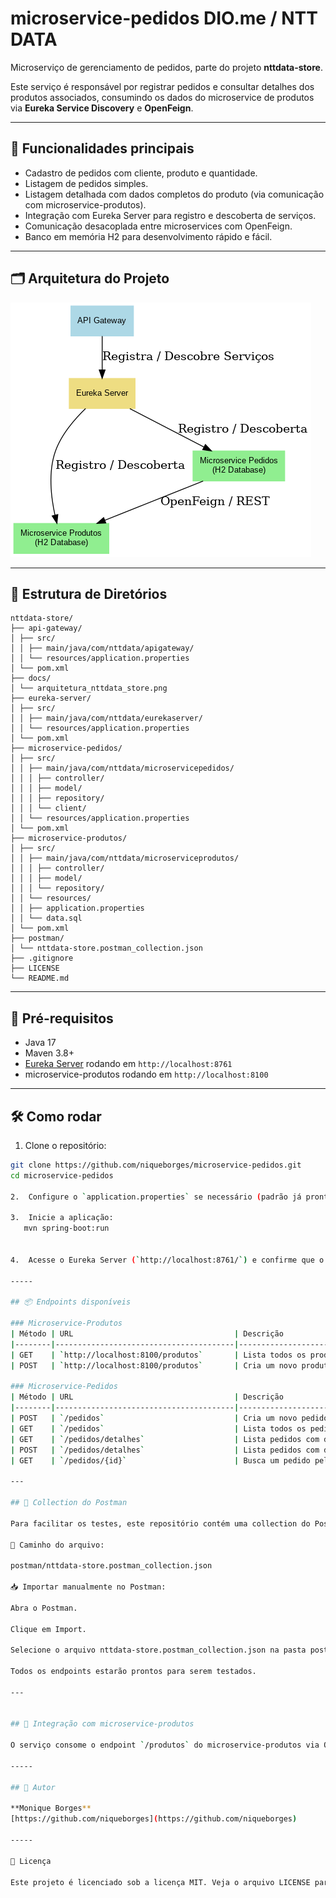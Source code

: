 # microservice-pedidos DIO.me / NTT DATA

Microserviço de gerenciamento de pedidos, parte do projeto **nttdata-store**.

Este serviço é responsável por registrar pedidos e consultar detalhes dos produtos associados, consumindo os dados do microservice de produtos via **Eureka Service Discovery** e **OpenFeign**.

---

## 🚀 Funcionalidades principais

- Cadastro de pedidos com cliente, produto e quantidade.
- Listagem de pedidos simples.
- Listagem detalhada com dados completos do produto (via comunicação com microservice-produtos).
- Integração com Eureka Server para registro e descoberta de serviços.
- Comunicação desacoplada entre microservices com OpenFeign.
- Banco em memória H2 para desenvolvimento rápido e fácil.

---

## 🗂 Arquitetura do Projeto

![Diagrama de Arquitetura](docs/arquitetura_nttdata_store.png)

---

## 📂 Estrutura de Diretórios

```
nttdata-store/
├── api-gateway/
│ ├── src/
│ │ ├── main/java/com/nttdata/apigateway/
│ │ └── resources/application.properties
│ └── pom.xml
├── docs/
│ └── arquitetura_nttdata_store.png
├── eureka-server/
│ ├── src/
│ │ ├── main/java/com/nttdata/eurekaserver/
│ │ └── resources/application.properties
│ └── pom.xml
├── microservice-pedidos/
│ ├── src/
│ │ ├── main/java/com/nttdata/microservicepedidos/
│ │ │ ├── controller/
│ │ │ ├── model/
│ │ │ ├── repository/
│ │ │ └── client/
│ │ └── resources/application.properties
│ └── pom.xml
├── microservice-produtos/
│ ├── src/
│ │ ├── main/java/com/nttdata/microserviceprodutos/
│ │ │ ├── controller/
│ │ │ ├── model/
│ │ │ └── repository/
│ │ └── resources/
│ │ ├── application.properties
│ │ └── data.sql
│ └── pom.xml
├── postman/
│ └── nttdata-store.postman_collection.json
├── .gitignore
├── LICENSE
└── README.md
```




---

## 🔧 Pré-requisitos

- Java 17
- Maven 3.8+
- [Eureka Server](https://github.com/niqueborges/eureka-server) rodando em `http://localhost:8761`
- microservice-produtos rodando em `http://localhost:8100`

---

## 🛠️ Como rodar

1. Clone o repositório:

```bash
git clone https://github.com/niqueborges/microservice-pedidos.git
cd microservice-pedidos

2.  Configure o `application.properties` se necessário (padrão já pronto para ambiente local).

3.  Inicie a aplicação:
   mvn spring-boot:run


4.  Acesse o Eureka Server (`http://localhost:8761/`) e confirme que o serviço `microservice-pedidos` está registrado.

-----

## 📦 Endpoints disponíveis

### Microservice-Produtos
| Método | URL                                    | Descrição                                        |
|--------|----------------------------------------|----------------------------------------------    |
| GET    | `http://localhost:8100/produtos`       | Lista todos os produtos                          |
| POST   | `http://localhost:8100/produtos`       | Cria um novo produto                             |

### Microservice-Pedidos
| Método | URL                                    | Descrição                                        |
|--------|----------------------------------------|----------------------------------------------    |
| POST   | `/pedidos`                             | Cria um novo pedido                              |
| GET    | `/pedidos`                             | Lista todos os pedidos                           |
| GET    | `/pedidos/detalhes`                    | Lista pedidos com detalhes dos produtos          |
| POST   | `/pedidos/detalhes`                    | Lista pedidos com detalhes, com filtros via body |
| GET    | `/pedidos/{id}`                        | Busca um pedido pelo ID                          |

---

## 🧪 Collection do Postman

Para facilitar os testes, este repositório contém uma collection do Postman com todos os endpoints configurados.

📂 Caminho do arquivo:

postman/nttdata-store.postman_collection.json

📥 Importar manualmente no Postman:

Abra o Postman.

Clique em Import.

Selecione o arquivo nttdata-store.postman_collection.json na pasta postman/ do projeto.

Todos os endpoints estarão prontos para serem testados.

---
  

## 🔗 Integração com microservice-produtos

O serviço consome o endpoint `/produtos` do microservice-produtos via OpenFeign para trazer informações atualizadas do produto relacionado a cada pedido.

-----

## 📝 Autor

**Monique Borges**  
[https://github.com/niqueborges](https://github.com/niqueborges)

-----

📄 Licença

Este projeto é licenciado sob a licença MIT. Veja o arquivo LICENSE para mais detalhes.

